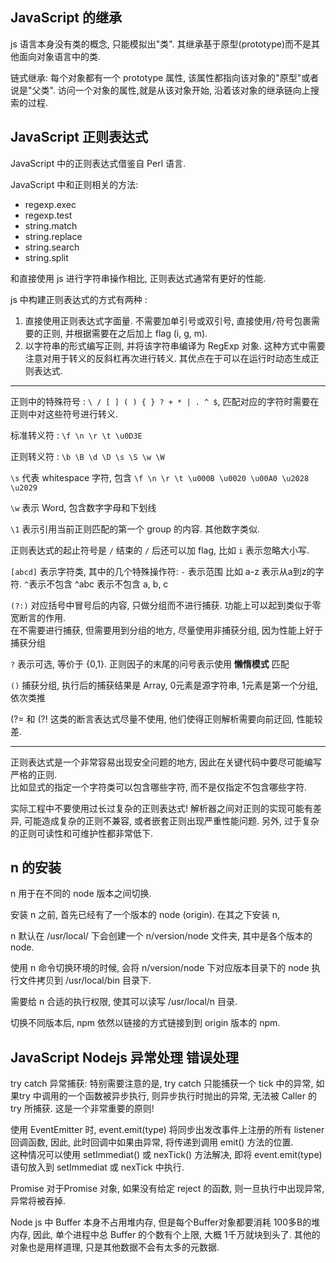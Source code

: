 

## JavaScript 的继承

js 语言本身没有类的概念, 只能模拟出"类". 其继承基于原型(prototype)而不是其他面向对象语言中的类.

链式继承: 每个对象都有一个 prototype 属性, 该属性都指向该对象的"原型"或者说是"父类". 访问一个对象的属性,就是从该对象开始, 沿着该对象的继承链向上搜索的过程.

## JavaScript 正则表达式 

JavaScript 中的正则表达式借鉴自 Perl 语言.

JavaScript 中和正则相关的方法:

* regexp.exec
* regexp.test
* string.match
* string.replace
* string.search
* string.split

和直接使用 js 进行字符串操作相比, 正则表达式通常有更好的性能.

js 中构建正则表达式的方式有两种 : 

1. 直接使用正则表达式字面量. 不需要加单引号或双引号, 直接使用`/`符号包裹需要的正则, 并根据需要在之后加上 flag (i, g, m).
2. 以字符串的形式编写正则, 并将该字符串编译为 RegExp 对象. 这种方式中需要注意对用于转义的反斜杠再次进行转义. 其优点在于可以在运行时动态生成正则表达式.

-----------------------------

正则中的特殊符号 : `\ / [ ] ( ) { } ? + * | . ^ $`, 匹配对应的字符时需要在正则中对这些符号进行转义. 

标准转义符 : `\f \n \r \t \u0D3E` 

正则转义符 : `\b \B \d \D \s \S \w \W`

`\s` 代表 whitespace 字符, 包含 `\f \n \r \t \u000B \u0020 \u00A0 \u2028 \u2029`

`\w` 表示 Word, 包含数字字母和下划线

`\1` 表示引用当前正则匹配的第一个 group 的内容. 其他数字类似.


正则表达式的起止符号是 `/`  结束的 `/` 后还可以加 flag, 比如 `i` 表示忽略大小写.

`[abcd]` 表示字符类, 其中的几个特殊操作符:  `-` 表示范围 比如 a-z 表示从a到z的字符.  `^`表示不包含 ^abc 表示不包含 a, b, c

`(?:)`  对应括号中冒号后的内容, 只做分组而不进行捕获. 功能上可以起到类似于零宽断言的作用.       
在不需要进行捕获, 但需要用到分组的地方, 尽量使用非捕获分组, 因为性能上好于捕获分组

`?`  表示可选, 等价于 {0,1}.  正则因子的末尾的问号表示使用 **懒惰模式** 匹配

`()` 捕获分组, 执行后的捕获结果是 Array, 0元素是源字符串, 1元素是第一个分组, 依次类推

(?= 和 (?! 这类的断言表达式尽量不使用, 他们使得正则解析需要向前迂回, 性能较差.

--------------------------

正则表达式是一个非常容易出现安全问题的地方, 因此在关键代码中要尽可能编写严格的正则.   
比如显式的指定一个字符类可以包含哪些字符, 而不是仅指定不包含哪些字符.

实际工程中不要使用过长过复杂的正则表达式! 解析器之间对正则的实现可能有差异, 可能造成复杂的正则不兼容, 或者嵌套正则出现严重性能问题. 另外, 过于复杂的正则可读性和可维护性都非常低下.






## n 的安装

n 用于在不同的 node 版本之间切换. 

安装 n 之前, 首先已经有了一个版本的 node (origin). 在其之下安装 n, 

n 默认在 /usr/local/ 下会创建一个 n/version/node 文件夹, 其中是各个版本的 node.

使用 n 命令切换环境的时候, 会将 n/version/node 下对应版本目录下的 node 执行文件拷贝到 /usr/local/bin 目录下. 

需要给 n 合适的执行权限, 使其可以读写  /usr/local/n 目录. 

切换不同版本后, npm 依然以链接的方式链接到到 origin 版本的 npm. 


## JavaScript Nodejs  异常处理  错误处理


try catch 异常捕获:  特别需要注意的是,  try catch 只能捕获一个 tick 中的异常, 如果try 中调用的一个函数被异步执行, 则异步执行时抛出的异常, 无法被 Caller 的 try 所捕获. 这是一个非常重要的原则! 

使用 EventEmitter 时, event.emit(type) 将同步出发改事件上注册的所有 listener 回调函数, 因此, 此时回调中如果由异常, 将传递到调用 emit() 方法的位置.     
这种情况可以使用 setImmediat() 或 nexTick() 方法解决, 即将 event.emit(type) 语句放入到 setImmediat 或 nexTick 中执行. 

Promise 对于Promise 对象, 如果没有给定 reject 的函数, 则一旦执行中出现异常, 异常将被吞掉. 




Node js 中 Buffer 本身不占用堆内存, 但是每个Buffer对象都要消耗 100多B的堆内存, 因此, 单个进程中总 Buffer 的个数有个上限, 大概 1千万就块到头了.   其他的对象也是用样道理, 只是其他数据不会有太多的元数据.
